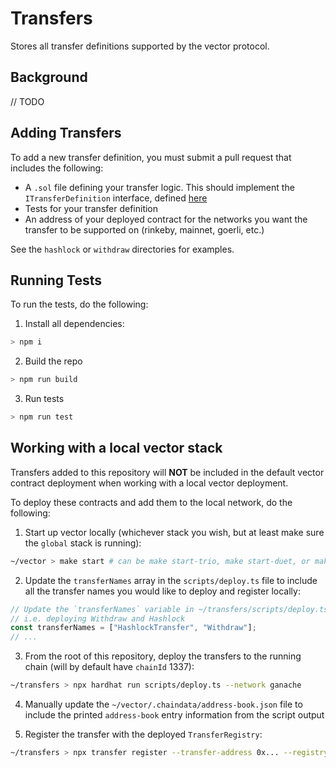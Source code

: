 # Transfers

Stores all transfer definitions supported by the vector protocol.

## Background

// TODO

## Adding Transfers

To add a new transfer definition, you must submit a pull request that includes the following:

- A `.sol` file defining your transfer logic. This should implement the `ITransferDefinition` interface, defined [here](https://github.com/connext/vector/blob/main/modules/contracts/src.sol/interfaces/ITransferDefinition.sol)
- Tests for your transfer definition
- An address of your deployed contract for the networks you want the transfer to be supported on (rinkeby, mainnet, goerli, etc.)

See the `hashlock` or `withdraw` directories for examples.

## Running Tests

To run the tests, do the following:

1. Install all dependencies:

```sh
> npm i
```

2. Build the repo

```sh
> npm run build
```

3. Run tests

```sh
> npm run test
```

## Working with a local vector stack

Transfers added to this repository will **NOT** be included in the default vector contract deployment when working with a local vector deployment.

To deploy these contracts and add them to the local network, do the following:

1. Start up vector locally (whichever stack you wish, but at least make sure the `global` stack is running):

```sh
~/vector > make start # can be make start-trio, make start-duet, or make start-global as well
```

2. Update the `transferNames` array in the `scripts/deploy.ts` file to include all the transfer names you would like to deploy and register locally:

```ts
// Update the `transferNames` variable in ~/transfers/scripts/deploy.ts
// i.e. deploying Withdraw and Hashlock
const transferNames = ["HashlockTransfer", "Withdraw"];
// ...
```

3. From the root of this repository, deploy the transfers to the running chain (will by default have `chainId` 1337):

```sh
~/transfers > npx hardhat run scripts/deploy.ts --network ganache
```

4. Manually update the `~/vector/.chaindata/address-book.json` file to include the printed `address-book` entry information from the script output

5. Register the transfer with the deployed `TransferRegistry`:

```sh
~/transfers > npx transfer register --transfer-address 0x... --registry-address 0x...
```
